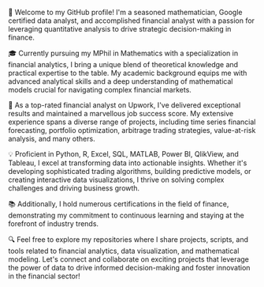 👋 Welcome to my GitHub profile! I'm a seasoned mathematician, Google certified data analyst, and accomplished financial analyst with a passion for leveraging quantitative analysis to drive strategic decision-making in finance.

🎓 Currently pursuing my MPhil in Mathematics with a specialization in financial analytics, I bring a unique blend of theoretical knowledge and practical expertise to the table. My academic background equips me with advanced analytical skills and a deep understanding of mathematical models crucial for navigating complex financial markets.

💼 As a top-rated financial analyst on Upwork, I've delivered exceptional results and maintained a marvellous job success score. My extensive experience spans a diverse range of projects, including time series financial forecasting, portfolio optimization, arbitrage trading strategies, value-at-risk analysis, and many others.

💡 Proficient in Python, R, Excel, SQL, MATLAB, Power BI, QlikView, and Tableau, I excel at transforming data into actionable insights. Whether it's developing sophisticated trading algorithms, building predictive models, or creating interactive data visualizations, I thrive on solving complex challenges and driving business growth.

📚 Additionally, I hold numerous certifications in the field of finance, demonstrating my commitment to continuous learning and staying at the forefront of industry trends.

🔍 Feel free to explore my repositories where I share projects, scripts, and tools related to financial analytics, data visualization, and mathematical modeling. Let's connect and collaborate on exciting projects that leverage the power of data to drive informed decision-making and foster innovation in the financial sector!
